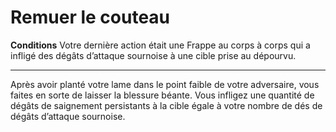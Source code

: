 # Remuer le couteau

<p><strong>Conditions</strong> Votre dernière action était une Frappe au corps à corps qui a infligé des dégâts d’attaque sournoise à une cible prise au dépourvu.</p>
<hr>
<p>Après avoir planté votre lame dans le point faible de votre adversaire, vous faites en sorte de laisser la blessure béante. Vous infligez une quantité de dégâts de saignement persistants à la cible égale à votre nombre de dés de dégâts d’attaque sournoise.</p>